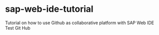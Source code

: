 # sap-web-ide-tutorial
Tutorial on how to use Github as collaborative platform with SAP Web IDE
Test Git Hub 

